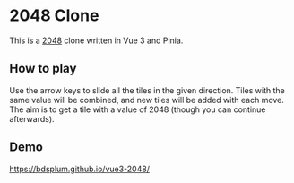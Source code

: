 # 2048 Clone
This is a [2048](https://en.wikipedia.org/wiki/2048_%28video_game%29) clone written in Vue 3 and Pinia.

## How to play
Use the arrow keys to slide all the tiles in the given direction. Tiles with the same value will be combined, and new tiles will be added with each move. The aim is to get a tile with a value of 2048 (though you can continue afterwards).

## Demo
https://bdsplum.github.io/vue3-2048/
